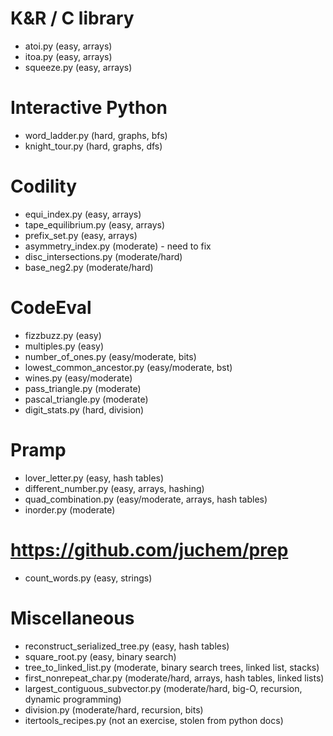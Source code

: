K&R / C library
===============

* atoi.py (easy, arrays)
* itoa.py (easy, arrays)
* squeeze.py (easy, arrays)

Interactive Python
==================

* word_ladder.py (hard, graphs, bfs)
* knight_tour.py (hard, graphs, dfs)

Codility
========

* equi_index.py (easy, arrays)
* tape_equilibrium.py (easy, arrays)
* prefix_set.py (easy, arrays)
* asymmetry_index.py (moderate) - need to fix
* disc_intersections.py (moderate/hard)
* base_neg2.py (moderate/hard)

CodeEval
========

* fizzbuzz.py (easy)
* multiples.py (easy)
* number_of_ones.py (easy/moderate, bits)
* lowest_common_ancestor.py (easy/moderate, bst)
* wines.py (easy/moderate)
* pass_triangle.py (moderate)
* pascal_triangle.py (moderate)
* digit_stats.py (hard, division)

Pramp
=====

* lover_letter.py (easy, hash tables)
* different_number.py (easy, arrays, hashing)
* quad_combination.py (easy/moderate, arrays, hash tables)
* inorder.py (moderate)

https://github.com/juchem/prep
==============================

* count_words.py (easy, strings)

Miscellaneous
=============

* reconstruct_serialized_tree.py (easy, hash tables)
* square_root.py (easy, binary search)
* tree_to_linked_list.py (moderate, binary search trees, linked list, stacks)
* first_nonrepeat_char.py (moderate/hard, arrays, hash tables, linked lists)
* largest_contiguous_subvector.py (moderate/hard, big-O, recursion, dynamic programming)
* division.py (moderate/hard, recursion, bits)
* itertools_recipes.py (not an exercise, stolen from python docs)
